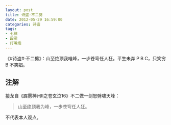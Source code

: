 ```yaml
---
layout: post
title: 诗盗·不二劈
date: 2012-05-29 16:59:00
categories: 诗盗
tags:
- 七律
- 霹雳
- 打嘴炮
---
```

《#诗盗#·不二劈》：山至绝顶我唯峰，一步苍穹任人狂。平生未弃 P B C，只笑穷 B 不笑娼。

## 注解
接龙自《霹雳神州II之苍玄泣16》不二做一剑怒劈啸天峰：

> 山至绝顶我为峰，一步苍穹任人狂。

不代表本人观点。
